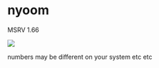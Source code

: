 # nyoom

MSRV 1.66

![](https://cdn.mewna.xyz/2022/12/19/ARh76YJkSFs5U.png)

numbers may be different on your system etc etc

